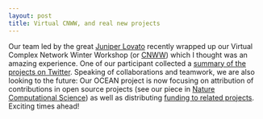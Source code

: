 ```yaml
---
layout: post
title: Virtual CNWW, and real new projects
---
```


Our team led by the great [Juniper Lovato](http://juniperlovato.com) recently wrapped up our Virtual Complex Network Winter Workshop (or [CNWW](https://vermontcomplexsystems.org/events/cnww/)) which I thought was an amazing experience. One of our participant collected a [summary of the projects on Twitter](https://twitter.com/i/events/1350531996120801282). Speaking of collaborations and teamwork, we are also looking to the future: Our OCEAN project is now focusing on attribution of contributions in open source projects (see our piece in [Nature Computational Science](https://www.nature.com/articles/s43588-020-00011-w)) as well as distributing [funding to related projects](https://vermontcomplexsystems.org/partner/OCEAN/awards/). Exciting times ahead!
